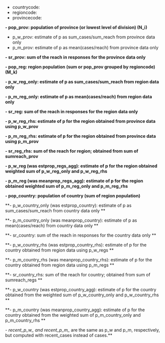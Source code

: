 
- countrycode: 
- regioncode:
- provincecode:

**- pop_prov: population of province (or lowest level of division) (N_i)**

- p_w_prov: estimate of p as sum_cases/sum_reach from province data only
- p_m_prov: estimate of p as mean(cases/reach) from province data only

**- sr_prov: sum of the reach in responses for the province data only**

**- pop_reg: region population (sum or pop_prov grouped by regioncode) (M_k)**

**- p_w_reg_only: estimate of p as sum_cases/sum_reach from region data only**

**- p_m_reg_only: estimate of p as mean(cases/reach) from region data only**

**- sr_reg: sum of the reach in responses for the region data only**

**- p_w_reg_rhs: estimate of p for the region obtained from province data using p_w_prov**

**- p_m_reg_rhs: estimate of p for the region obtained from province data using p_m_prov**

**- sr_reg_rhs: sum of the reach for region; obtained from sum of sumreach_prov**

**- p_w_reg (was estprop_regs_agg):  estimate of p for the region obtained weighted sum of p_w_reg_only and p_w_reg_rhs**

**- p_m_reg (was meanprop_regs_agg): estimate of p for the region obtained weighted sum of p_m_reg_only and p_m_reg_rhs**

**- pop_country: population of country (sum of region population)**

**- p_w_country_only (was estprop_country):  estimate of p as sum_cases/sum_reach from country data only **

**- p_m_country_only (was meanprop_country): estimate of p as mean(cases/reach) from country data only **

**- sr_country: sum of the reach in responses for the country data only **

**- p_w_country_rhs (was estprop_country_rhs): estimate of p for the country obtained from region data using p_w_regs **

**- p_m_country_rhs (was meanprop_country_rhs): estimate of p for the country obtained from region data using p_m_regs **

**- sr_country_rhs: sum of the reach for country; obtained from sum of sumreach_regs **

**- p_w_country (was estprop_country_agg): estimate of p for the country obtained from the weighted sum of p_w_country_only and p_w_country_rhs **

**- p_m_country (was meanprop_country_agg): estimate of p for the country obtained from the weighted sum of p_m_country_only and p_m_country_rhs **

**- recent_p_w_* and recent_p_m_* are the same as p_w and p_m, respectively, but computed with recent_cases instead of cases.**

